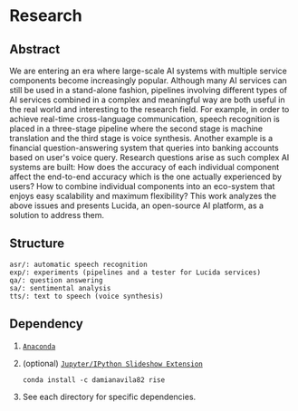 # Research

## Abstract

We are entering an era where large-scale AI systems with multiple service components become increasingly popular. Although many AI services can still be used in a stand-alone fashion, pipelines involving different types of AI services combined in a complex and meaningful way are both useful in the real world and interesting to the research field. For example, in order to achieve real-time cross-language communication, speech recognition is placed in a three-stage pipeline where the second stage is machine translation and the third stage is voice synthesis. Another example is a financial question-answering system that queries into banking accounts based on user's voice query. Research questions arise as such complex AI systems are built: How does the accuracy of each individual component affect the end-to-end accuracy which is the one actually experienced by users? How to combine individual components into an eco-system that enjoys easy scalability and maximum flexibility? This work analyzes the above issues and presents Lucida, an open-source AI platform, as a solution to address them.

## Structure

```
asr/: automatic speech recognition
exp/: experiments (pipelines and a tester for Lucida services)
qa/: question answering
sa/: sentimental analysis
tts/: text to speech (voice synthesis)
```

## Dependency

1. [`Anaconda`](https://www.continuum.io/)

2. (optional) [`Jupyter/IPython Slideshow Extension`](https://github.com/damianavila/RISE)

	```
	conda install -c damianavila82 rise
	```

3. See each directory for specific dependencies.
